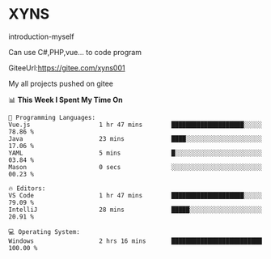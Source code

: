 # XYNS
introduction-myself

Can use C#,PHP,vue... to code program

GiteeUrl:https://gitee.com/xyns001

My all projects pushed on gitee

<!--START_SECTION:waka-->
📊 **This Week I Spent My Time On** 

```text
💬 Programming Languages: 
Vue.js                   1 hr 47 mins        ████████████████████░░░░░   78.86 % 
Java                     23 mins             ████░░░░░░░░░░░░░░░░░░░░░   17.06 % 
YAML                     5 mins              █░░░░░░░░░░░░░░░░░░░░░░░░   03.84 % 
Mason                    0 secs              ░░░░░░░░░░░░░░░░░░░░░░░░░   00.23 % 

🔥 Editors: 
VS Code                  1 hr 47 mins        ████████████████████░░░░░   79.09 % 
IntelliJ                 28 mins             █████░░░░░░░░░░░░░░░░░░░░   20.91 % 

💻 Operating System: 
Windows                  2 hrs 16 mins       █████████████████████████   100.00 % 
```


<!--END_SECTION:waka-->
